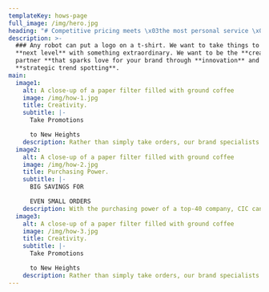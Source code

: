 ```yaml
---
templateKey: hows-page
full_image: /img/hero.jpg
heading: "# Competitive pricing meets \x03the most personal service \x03in the industry."
description: >-
  ### Any robot can put a logo on a t-shirt. We want to take things to the
  **next level** with something extraordinary. We want to be the **creative
  partner **that sparks love for your brand through **innovation** and
  **strategic trend spotting**.
main:
  image1:
    alt: A close-up of a paper filter filled with ground coffee
    image: /img/how-1.jpg
    title: Creativity.
    subtitle: |-
      Take Promotions

      to New Heights
    description: Rather than simply take orders, our brand specialists focus on strategic trend spotting and work as your creative partner to build innovative promotional campaigns that elevate your brand.
  image2:
    alt: A close-up of a paper filter filled with ground coffee
    image: /img/how-2.jpg
    title: Purchasing Power.
    subtitle: |-
      BIG SAVINGS FOR

      EVEN SMALL ORDERS
    description: With the purchasing power of a top-40 company, CIC can negotiate pricing on behalf of our entire client base – rather than each individual customer. Bottom line, our unparalleled purchasing clout translates to the lowest product costs available anywhere. In addition, we provide access to brands exclusively
  image3:
    alt: A close-up of a paper filter filled with ground coffee
    image: /img/how-3.jpg
    title: Creativity.
    subtitle: |-
      Take Promotions

      to New Heights
    description: Rather than simply take orders, our brand specialists focus on strategic trend spotting and work as your creative partner to build innovative promotional campaigns that elevate your brand.
---
```

